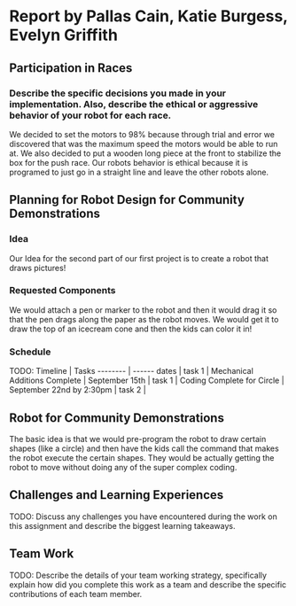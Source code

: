 # Report by Pallas Cain, Katie Burgess, Evelyn Griffith

## Participation in Races

### Describe the specific decisions you made in your implementation. Also, describe the ethical or aggressive behavior of your robot for each race.
We decided to set the motors to 98% because through trial and error we discovered that was the maximum speed the motors would be able to run at. We also decided to put a wooden long piece at the front to stabilize the box for the push race. Our robots behavior is ethical because it is programed to just go in a straight line and leave the other robots alone. 

## Planning for Robot Design for Community Demonstrations

### Idea

Our Idea for the second part of our first project is to create a robot that draws pictures!

### Requested Components

We would attach a pen or marker to the robot and then it would drag it so that the pen drags along the paper as the robot moves. We would get it to draw the top of an icecream cone and then the kids can color it in!

### Schedule

TODO: Timeline | Tasks -------- | ------ dates | task 1
               | Mechanical Additions Complete | September 15th           | task 1
               | Coding Complete for Circle    | September 22nd by 2:30pm | task 2
               | 

## Robot for Community Demonstrations

The basic idea is that we would pre-program the robot to draw certain shapes (like a circle) and then have the kids call the command that makes the robot execute the certain shapes.
They would be actually getting the robot to move without doing any of the super complex coding.

## Challenges and Learning Experiences

TODO: Discuss any challenges you have encountered during the work on this assignment and describe the biggest learning takeaways.

## Team Work

TODO: Describe the details of your team working strategy, specifically explain how did you complete this work as a team and describe the specific contributions of each team member.
